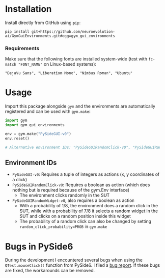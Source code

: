 # Installation

Install directly from GitHub using `pip`:

```
pip install git+https://github.com/neuroevolution-ai/GymGuiEnvironments.git#egg=gym_gui_environments
```

### Requirements

Make sure that the following fonts are installed system-wide (test with `fc-match "FONT_NAME"` on Linux-based 
systems):

```
"DejaVu Sans", "Liberation Mono", "Nimbus Roman", "Ubuntu"
```


# Usage

Import this package alongside `gym` and the environments are automatically registered and can be used with `gym.make`:

```python
import gym
import gym_gui_environments

env = gym.make("PySideGUI-v0")
env.reset()

# Alternative environment IDs: "PySideGUIRandomClick-v0", "PySideGUIRandomWidget-v0"
```

## Environment IDs

- `PySideGUI-v0`: Requires a tuple of integers as actions (x, y coordinates of a click)
- `PySideGUIRandomClick-v0`: Requires a boolean as action (which does nothing but is required because of the gym.Env
interface)
  - The environment clicks randomly in the SUT
- `PySideGUIRandomWidget-v0`, also requires a boolean as action
  - With a probability of 1/8, the environment does a random click in the SUT, while with a probability of 7/8 it
    selects a random widget in the SUT and clicks on a random position inside this widget
  - The probability of a random click can also be changed by setting `random_click_probability=PROB` in `gym.make`


# Bugs in PySide6

During the development I encountered several bugs when using the `QTest.mouseClick()` function from PySide6.
I filed a [bug report](https://bugreports.qt.io/browse/QTBUG-99448). If these bugs are fixed, the workarounds
can be removed.